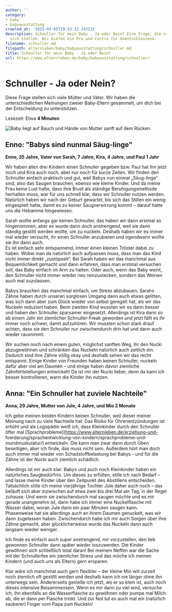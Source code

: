 ```yaml
---
author: ''
category:
- baby
- babyausstattung
crawled_at: '2025-03-05T19:53:32.243215'
description: Schnuller für mein Baby - Ja oder Nein? Eine Frage, die viele Eltern
  sich stellen. Wir bieten ein Pro und Contra für Unentschlossene.
filename: schnuller.md
filepath: elternleben/baby/babyausstattung/schnuller.md
title: Schnuller für mein Baby - Ja oder Nein?
url: https://www.elternleben.de/baby/babyausstattung/schnuller/
---
```


#  Schnuller - Ja oder Nein?

Diese Frage stellen sich viele Mütter und Väter. Wir haben die
unterschiedlichen Meinungen zweier Baby-Eltern gesammelt, um dich bei der
Entscheidung zu unterstützen.

Lesezeit: Etwa **4 Minuten**

![Baby liegt auf Bauch und Hände von Mutter sanft auf dem
Rücken.](/fileadmin/_processed_/b/0/csm_pro_u_con_Schnuller_iStock_6511789_LARGE_Kopie_585ec77a78.jpg)



##  Enno: "Babys sind nunmal Säug-linge"

**Enno, 35 Jahre, Vater von Sarah, 7 Jahre, Kira, 4 Jahre, und Paul 1 Jahr**  
  
Wir haben allen drei Kindern einen Schnuller gegeben bzw. Paul hat ihn jetzt
noch und Kira auch noch, aber nur noch für kurze Zeiten. Wir finden den
Schnuller einfach praktisch und gut, weil Babys nun einmal „Säug-linge“ sind,
also das Saugen brauchen, ebenso wie kleine Kinder. Und da meine Frau keine
Lust hatte, dass ihre Brust als ständige Beruhigungsmethode herhalten muss,
war für uns schnell klar, dass wir Schnuller nutzen werden. Natürlich haben
wir nach der Geburt gewartet, bis sich das Stillen ein wenig eingespielt
hatte, damit es zu keiner Saugverwirrung kommt – darauf hatte uns die Hebamme
hingewiesen.  
  
Sarah wollte anfangs gar keinen Schnuller, das haben wir dann erstmal so
hingenommen, aber es wurde dann doch anstrengend, weil sie dann ständig
gestillt werden wollte, um zu nuckeln. Deshalb haben wir es immer mal wieder
versucht, ihr einen Schnuller anzubieten und irgendwann wollte sie ihn dann
auch.  
Es ist einfach sehr entspannend, immer einen kleinen Tröster dabei zu haben.
Wobei man da natürlich auch aufpassen muss, dass man das Kind nicht immer
direkt „zustöpselt“. Bei Sarah haben wir das manchmal aus Bequemlichkeit
gemacht und dann erfahren, dass man erstmal versuchen soll, das Baby einfach
im Arm zu halten. Oder auch, wenn das Baby weint, den Schnuller nicht immer
wieder neu reinzustecken, sondern das Weinen auch mal zuzulassen.  
  
Babys brauchen das manchmal einfach, um Stress abzubauen. Sarahs Zähne haben
durch unseren sorglosen Umgang dann auch etwas gelitten, was sich dann aber
zum Glück wieder von selbst geregelt hat, als wir das Nuckeln reduziert haben.
Beim zweiten Kind wussten wir es dann besser und haben den Schnuller sparsamer
eingesetzt. Allerdings ist Kira dann so ab einem Jahr ein ziemlicher
Schnuller-Freak geworden und jetzt fällt es ihr immer noch schwer, damit
aufzuhören. Wir mussten schon stark drauf achten, dass sie den Schnuller nur
zwischendurch drin hat und dann auch wieder rausnimmt.  
  
Wir suchen noch nach einem guten, möglichst sanften Weg, ihr den Nucki
abzugewöhnen und schränken das Nuckeln natürlich auch zeitlich ein. Dadurch
sind ihre Zähne völlig okay und deshalb sehen wir das recht entspannt. Einige
Kinder von Freunden haben keinen Schnuller, nuckeln dafür aber viel am Daumen
– und einige haben davon ziemliche Zahnfehlstellungen entwickelt! Da ist mir
der Nucki lieber, denn da kann ich besser kontrollieren, wann die Kinder ihn
nutzen.



##  Anna: "Ein Schnuller hat zuviele Nachteile"

**Anna, 29 Jahre, Mutter von Jule, 4 Jahre, und Mio 2 Monate**  
  
Ich gebe meinen beiden Kindern keinen Schnuller, weil dieser meiner Meinung
nach zu viele Nachteile hat: Das Risiko für Ohrenentzündungen ist erhöht und
als Logopädin weiß ich, dass Kleinkinder durch den Schnuller öfter mal
[Sprachprobleme](https://www.elternleben.de/erziehung-und-
foerderung/sprachentwicklung-von-kindern/sprachprobleme-und-mundmuskulatur/)
entwickeln. Die kann man zwar dann durch Üben beseitigen, aber ich finde, das
muss nicht sein. Außerdem hört man doch auch immer mal wieder von
Schadstoffbelastung bei Babys - und für die Zähne ist der Nucki auch ziemlich
schädlich.  
  
Allerdings ist mir auch klar: Babys und auch noch Kleinkinder haben ein
natürliches Saugbedürfnis. Um dieses zu erfüllen, stille ich nach Bedarf – und
lasse meine Kinder über den Zeitpunkt des Abstillens entscheiden. Tatsächlich
stille ich meine vierjährige Tochter Jule daher auch noch – das beläuft sich
aber inzwischen auf etwa zwei bis drei Mal am Tag, in der Regel zuhause. Und
wenn sie zwischendurch mal saugen möchte und es mir gerade unangenehm ist,
dann habe ich immer eine Nuckelflasche mit Wasser dabei, woran Jule dann ein
paar Minuten saugen kann. Phasenweise hat sie allerdings auch an ihrem Daumen
genuckelt, was wir dann zugelassen haben. Zwischendurch habe ich mir auch
Sorgen über ihre Zähne gemacht, aber glücklicherweise wurde das Nuckeln dann
auch langsam wieder weniger.  
  
Ich finde es einfach auch super anstrengend, mir vorzustellen, den lieb
gewonnen Schnuller dann später wieder loszuwerden. Die Kinder gewöhnen sich
schließlich total daran! Bei meinem Neffen war die Sache mit der Schnullerfee
ein ziemlicher Stress und das möche ich meinen Kindern (und auch uns als
Eltern) gern ersparen.  
  
Klar wäre ich manchmal auch gern flexibler – der kleine Mio will zurzeit noch
ziemlich oft gestillt werden und deshalb kann ich nie länger ohne ihn
unterwegs sein. Andererseits genieße ich jetzt, wo er so klein ist, auch noch
dieses intensive Beisammensein. Wenn es mir dann zu viel wird, versuche ich,
ihn ebenfalls an die Wasserflasche zu gewöhnen oder pumpe mal Milch ab, die er
dann per Flasche trinkt. Und zur Not tut es auch mal ein (natürlich sauberer)
Finger vom Papa zum Nuckeln!

